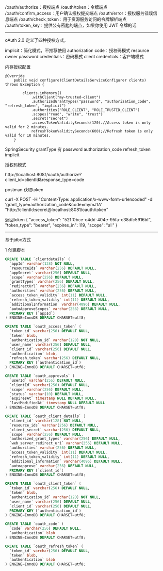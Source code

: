  /oauth/authorize：授权端点
/oauth/token：令牌端点
/oauth/confirm_access：用户确认授权提交端点
/oauth/error：授权服务错误信息端点
/oauth/check_token：用于资源服务访问的令牌解析端点
/oauth/token_key：提供公有密匙的端点，如果你使用 JWT 令牌的话

------

oAuth 2.0 定义了四种授权方式。

implicit：简化模式，不推荐使用
authorization code：授权码模式
resource owner password credentials：密码模式
client credentials：客户端模式

内存授权配置

```
@Override
	public void configure(ClientDetailsServiceConfigurer clients) throws Exception {

		clients.inMemory()
	        .withClient("my-trusted-client")
            .authorizedGrantTypes("password", "authorization_code", "refresh_token", "implicit")
            .authorities("ROLE_CLIENT", "ROLE_TRUSTED_CLIENT")
            .scopes("read", "write", "trust")
            .secret("secret")
            .accessTokenValiditySeconds(120).//Access token is only valid for 2 minutes.
            refreshTokenValiditySeconds(600);//Refresh token is only valid for 10 minutes.
	}

```





SpringSecurity grantType 有 password  authorization_code  refresh_token  implicit

授权码模式

http://localhost:8081/oauth/authorize?client_id=clientId&response_type=code

postman 获取token 

curl -X POST -H "Content-Type: application/x-www-form-urlencoded" -d 'grant_type=authorization_code&code=mymJ1A' "http://clientId:secret@localhost:8081/oauth/token"

返回token {
    "access_token": "521f0bce-c4dd-404e-95fa-c38dfc5916bf",
    "token_type": "bearer",
    "expires_in": 119,
    "scope": "all"
}



------

基于jdbc方式

1 创建脚本

```sql
CREATE TABLE `clientdetails` (
  `appId` varchar(128) NOT NULL,
  `resourceIds` varchar(256) DEFAULT NULL,
  `appSecret` varchar(256) DEFAULT NULL,
  `scope` varchar(256) DEFAULT NULL,
  `grantTypes` varchar(256) DEFAULT NULL,
  `redirectUrl` varchar(256) DEFAULT NULL,
  `authorities` varchar(256) DEFAULT NULL,
  `access_token_validity` int(11) DEFAULT NULL,
  `refresh_token_validity` int(11) DEFAULT NULL,
  `additionalInformation` varchar(4096) DEFAULT NULL,
  `autoApproveScopes` varchar(256) DEFAULT NULL,
  PRIMARY KEY (`appId`)
) ENGINE=InnoDB DEFAULT CHARSET=utf8;

CREATE TABLE `oauth_access_token` (
  `token_id` varchar(256) DEFAULT NULL,
  `token` blob,
  `authentication_id` varchar(128) NOT NULL,
  `user_name` varchar(256) DEFAULT NULL,
  `client_id` varchar(256) DEFAULT NULL,
  `authentication` blob,
  `refresh_token` varchar(256) DEFAULT NULL,
  PRIMARY KEY (`authentication_id`)
) ENGINE=InnoDB DEFAULT CHARSET=utf8;

CREATE TABLE `oauth_approvals` (
  `userId` varchar(256) DEFAULT NULL,
  `clientId` varchar(256) DEFAULT NULL,
  `scope` varchar(256) DEFAULT NULL,
  `status` varchar(10) DEFAULT NULL,
  `expiresAt` timestamp NULL DEFAULT NULL,
  `lastModifiedAt` timestamp NULL DEFAULT NULL
) ENGINE=InnoDB DEFAULT CHARSET=utf8;

CREATE TABLE `oauth_client_details` (
  `client_id` varchar(128) NOT NULL,
  `resource_ids` varchar(256) DEFAULT NULL,
  `client_secret` varchar(256) DEFAULT NULL,
  `scope` varchar(256) DEFAULT NULL,
  `authorized_grant_types` varchar(256) DEFAULT NULL,
  `web_server_redirect_uri` varchar(256) DEFAULT NULL,
  `authorities` varchar(256) DEFAULT NULL,
  `access_token_validity` int(11) DEFAULT NULL,
  `refresh_token_validity` int(11) DEFAULT NULL,
  `additional_information` varchar(4096) DEFAULT NULL,
  `autoapprove` varchar(256) DEFAULT NULL,
  PRIMARY KEY (`client_id`)
) ENGINE=InnoDB DEFAULT CHARSET=utf8;

CREATE TABLE `oauth_client_token` (
  `token_id` varchar(256) DEFAULT NULL,
  `token` blob,
  `authentication_id` varchar(128) NOT NULL,
  `user_name` varchar(256) DEFAULT NULL,
  `client_id` varchar(256) DEFAULT NULL,
  PRIMARY KEY (`authentication_id`)
) ENGINE=InnoDB DEFAULT CHARSET=utf8;

CREATE TABLE `oauth_code` (
  `code` varchar(256) DEFAULT NULL,
  `authentication` blob
) ENGINE=InnoDB DEFAULT CHARSET=utf8;

CREATE TABLE `oauth_refresh_token` (
  `token_id` varchar(256) DEFAULT NULL,
  `token` blob,
  `authentication` blob
) ENGINE=InnoDB DEFAULT CHARSET=utf8;
```

